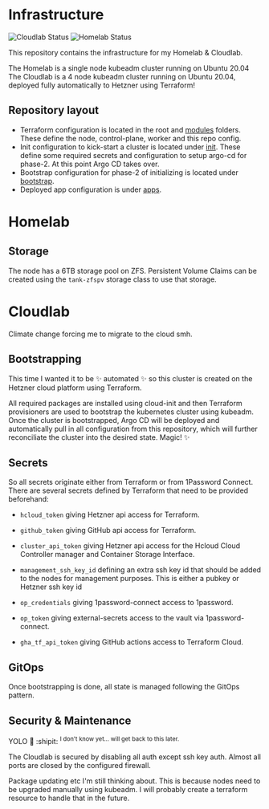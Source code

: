 # Infrastructure

![Cloudlab Status](https://argocd-javelin.wesl.io/api/badge?name=argo-cd&revision=true)
![Homelab Status](https://argocd.wesl.io/api/badge?name=argo-cd&revision=true)

This repository contains the infrastructure for my Homelab & Cloudlab.

The Homelab is a single node kubeadm cluster running on Ubuntu 20.04 The
Cloudlab is a 4 node kubeadm cluster running on Ubuntu 20.04, deployed fully
automatically to Hetzner using Terraform!

## Repository layout

-   Terraform configuration is located in the root and [modules](modules)
    folders. These define the node, control-plane, worker and this repo config.
-   Init configuration to kick-start a cluster is located under [init](init).
    These define some required secrets and configuration to setup argo-cd for
    phase-2. At this point Argo CD takes over.
-   Bootstrap configuration for phase-2 of initializing is located under
    [bootstrap](bootstrap).
-   Deployed app configuration is under [apps](apps).

# Homelab

## Storage

The node has a 6TB storage pool on ZFS. Persistent Volume Claims can be created
using the `tank-zfspv` storage class to use that storage.

# Cloudlab

Climate change forcing me to migrate to the cloud smh.

## Bootstrapping

This time I wanted it to be :sparkles: automated :sparkles: so this cluster is
created on the Hetzner cloud platform using Terraform.

All required packages are installed using cloud-init and then Terraform
provisioners are used to bootstrap the kubernetes cluster using kubeadm. Once
the cluster is bootstrapped, Argo CD will be deployed and automatically pull in
all configuration from this repository, which will further reconciliate the
cluster into the desired state. Magic! :sparkles:

## Secrets

So all secrets originate either from Terraform or from 1Password Connect. There
are several secrets defined by Terraform that need to be provided beforehand:

-   `hcloud_token` giving Hetzner api access for Terraform.
-   `github_token` giving GitHub api access for Terraform.

-   `cluster_api_token` giving Hetzner api access for the Hcloud Cloud
    Controller manager and Container Storage Interface.
-   `management_ssh_key_id` defining an extra ssh key id that should be added to
    the nodes for management purposes. This is either a pubkey or Hetzner ssh
    key id

-   `op_credentials` giving 1password-connect access to 1password.
-   `op_token` giving external-secrets access to the vault via
    1password-connect.

-   `gha_tf_api_token` giving GitHub actions access to Terraform Cloud.

## GitOps

Once bootstrapping is done, all state is managed following the GitOps pattern.

## Security & Maintenance

YOLO :shrug: :shipit: <sup>I don't know yet... will get back to this
later.</sup>

The Cloudlab is secured by disabling all auth except ssh key auth. Almost all
ports are closed by the configured firewall.

Package updating etc I'm still thinking about. This is because nodes need to be
upgraded manually using kubeadm. I will probably create a terraform resource to
handle that in the future.
